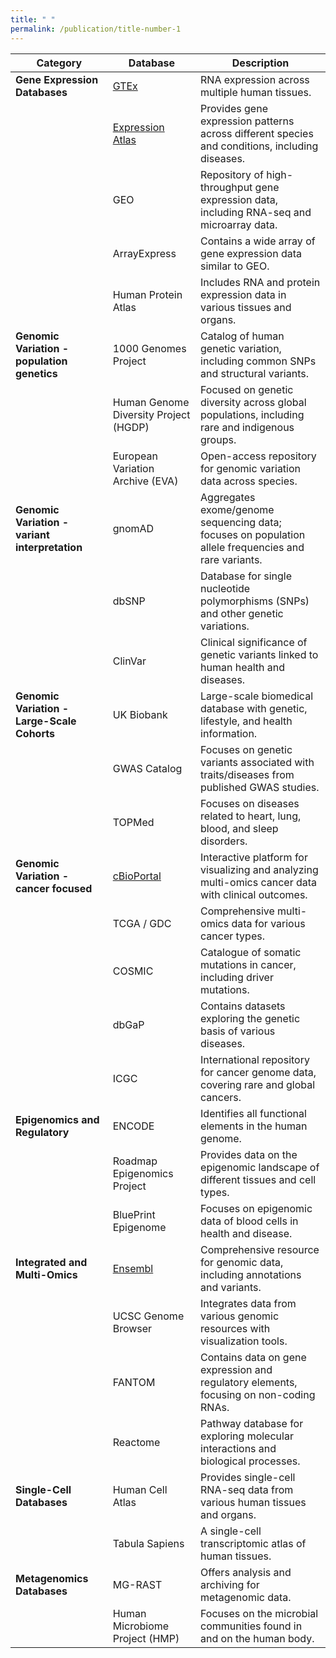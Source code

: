 ```yaml
---
title: " "
permalink: /publication/title-number-1
---
```

| Category                                | Database                           | Description                                                                                     |
|-----------------------------------------|------------------------------------|-------------------------------------------------------------------------------------------------|
| **Gene Expression Databases**           | [GTEx](../publication/GTEx)       | RNA expression across multiple human tissues.                                                  |
|                                         | [Expression Atlas](../publication/EAtlas) | Provides gene expression patterns across different species and conditions, including diseases. |
|                                         | GEO                               | Repository of high-throughput gene expression data, including RNA-seq and microarray data.     |
|                                         | ArrayExpress                      | Contains a wide array of gene expression data similar to GEO.                                  |
|                                         | Human Protein Atlas               | Includes RNA and protein expression data in various tissues and organs.                        |
| **Genomic Variation - population genetics** | 1000 Genomes Project             | Catalog of human genetic variation, including common SNPs and structural variants.             |
|                                         | Human Genome Diversity Project (HGDP) | Focused on genetic diversity across global populations, including rare and indigenous groups.  |
|                                         | European Variation Archive (EVA)  | Open-access repository for genomic variation data across species.                              |
| **Genomic Variation - variant interpretation** | gnomAD                          | Aggregates exome/genome sequencing data; focuses on population allele frequencies and rare variants. |
|                                         | dbSNP                             | Database for single nucleotide polymorphisms (SNPs) and other genetic variations.              |
|                                         | ClinVar                           | Clinical significance of genetic variants linked to human health and diseases.                |
| **Genomic Variation - Large-Scale Cohorts** | UK Biobank                       | Large-scale biomedical database with genetic, lifestyle, and health information.               |
|                                         | GWAS Catalog                      | Focuses on genetic variants associated with traits/diseases from published GWAS studies.       |
|                                         | TOPMed                            | Focuses on diseases related to heart, lung, blood, and sleep disorders.                        |
| **Genomic Variation - cancer focused**  | [cBioPortal](../publication/cBioPortal)  | Interactive platform for visualizing and analyzing multi-omics cancer data with clinical outcomes.    |
|                                         | TCGA / GDC                        | Comprehensive multi-omics data for various cancer types.            |                        
|                                         | COSMIC                            | Catalogue of somatic mutations in cancer, including driver mutations.                          |
|                                         | dbGaP                             | Contains datasets exploring the genetic basis of various diseases.                             |
|                                         | ICGC                              | International repository for cancer genome data, covering rare and global cancers.             |
| **Epigenomics and Regulatory**          | ENCODE                            | Identifies all functional elements in the human genome.                                        |
|                                         | Roadmap Epigenomics Project       | Provides data on the epigenomic landscape of different tissues and cell types.                 |
|                                         | BluePrint Epigenome               | Focuses on epigenomic data of blood cells in health and disease.                               |
| **Integrated and Multi-Omics**          | [Ensembl](../publication/Ensembl)  | Comprehensive resource for genomic data, including annotations and variants.                   |
|                                         | UCSC Genome Browser               | Integrates data from various genomic resources with visualization tools.                       |
|                                         | FANTOM                            | Contains data on gene expression and regulatory elements, focusing on non-coding RNAs.         |
|                                         | Reactome                          | Pathway database for exploring molecular interactions and biological processes.                |
| **Single-Cell Databases**               | Human Cell Atlas                  | Provides single-cell RNA-seq data from various human tissues and organs.                       |
|                                         | Tabula Sapiens                    | A single-cell transcriptomic atlas of human tissues.                                           |
| **Metagenomics Databases**              | MG-RAST                           | Offers analysis and archiving for metagenomic data.                                            |
|                                         | Human Microbiome Project (HMP)    | Focuses on the microbial communities found in and on the human body.                           |

